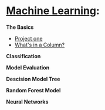 # [Machine Learning](https://github.com/CatTastic23/SoloLearn-Training/tree/main/Machine%20Learning):

**The Basics**
* [Project one]()
* [What's in a Column?]()

**Classification**


**Model Evaluation**


**Descision Model Tree**


**Random Forest Model**


**Neural Networks**

